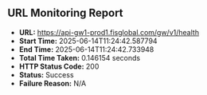 ## URL Monitoring Report

- **URL:** https://api-gw1-prod1.fisglobal.com/gw/v1/health
- **Start Time:** 2025-06-14T11:24:42.587794
- **End Time:** 2025-06-14T11:24:42.733948
- **Total Time Taken:** 0.146154 seconds
- **HTTP Status Code:** 200
- **Status:** Success
- **Failure Reason:** N/A
